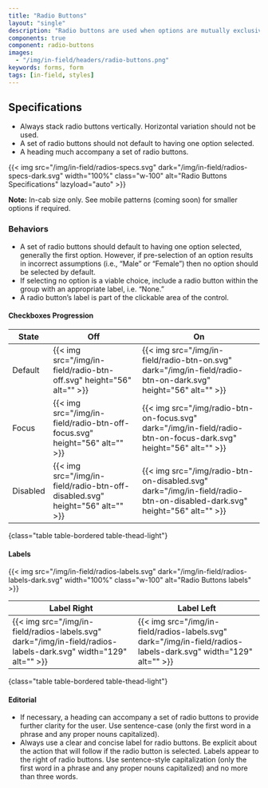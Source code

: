 ```yaml
---
title: "Radio Buttons"
layout: "single"
description: "Radio buttons are used when options are mutually exclusive."
components: true
component: radio-buttons
images:
  - "/img/in-field/headers/radio-buttons.png"
keywords: forms, form
tags: [in-field, styles]
---
```


## Specifications

- Always stack radio buttons vertically. Horizontal variation should not be used.
- A set of radio buttons should not default to having one option selected.
- A heading much accompany a set of radio buttons.

{{< img src="/img/in-field/radios-specs.svg" dark="/img/in-field/radios-specs-dark.svg" width="100%" class="w-100" alt="Radio Buttons Specifications" lazyload="auto" >}}

**Note:**  In-cab size only. See mobile patterns (coming soon) for smaller options if required.

### Behaviors

- A set of radio buttons should default to having one option selected, generally the first option. However, if pre-selection of an option results in incorrect assumptions (i.e., “Male” or “Female”) then no option should be selected by default.
- If selecting no option is a viable choice, include a radio button within the group with an appropriate label, i.e. “None.”
- A radio button’s label is part of the clickable area of the control.

#### Checkboxes Progression

<!-- prettier-ignore-start -->
| State    | Off                                                          | On                                                 |
| -------- | ------------------------------------------------------------ | -------------------------------------------------------- |
| Default  | {{< img src="/img/in-field/radio-btn-off.svg" height="56" alt="" >}} | {{< img src="/img/in-field/radio-btn-on.svg" dark="/img/in-field/radio-btn-on-dark.svg" height="56" alt="" >}} |
| Focus    | {{< img src="/img/in-field/radio-btn-off-focus.svg" height="56" alt="" >}} | {{< img src="/img/radio-btn-on-focus.svg" dark="/img/in-field/radio-btn-on-focus-dark.svg" height="56" alt="" >}} |
| Disabled | {{< img src="/img/in-field/radio-btn-off-disabled.svg" height="56" alt="" >}} | {{< img src="/img/radio-btn-on-disabled.svg" dark="/img/in-field/radio-btn-on-disabled-dark.svg" height="56" alt="" >}} |
{class="table table-bordered table-thead-light"}
<!-- prettier-ignore-end -->

#### Labels

{{< img src="/img/in-field/radios-labels.svg" dark="/img/in-field/radios-labels-dark.svg" width="100%" class="w-100" alt="Radio Buttons labels" >}}

<!-- prettier-ignore-start -->
| Label Right                                                                                                     | Label Left                                                                                                      |
| --------------------------------------------------------------------------------------------------------------- | --------------------------------------------------------------------------------------------------------------- |
| {{< img src="/img/in-field/radios-labels.svg" dark="/img/in-field/radios-labels-dark.svg" width="129" alt="" >}} | {{< img src="/img/in-field/radios-labels.svg" dark="/img/in-field/radios-labels-dark.svg" width="129" alt="" >}} |
{class="table table-bordered table-thead-light"}
<!-- prettier-ignore-end -->

#### Editorial

- If necessary, a heading can accompany a set of radio buttons to provide further clarity for the user. Use sentence-case (only the first word in a phrase and any proper nouns capitalized).
- Always use a clear and concise label for radio buttons. Be explicit about the action that will follow if the radio button is selected. Labels appear to the right of radio buttons. Use sentence-style capitalization (only the first word in a phrase and any proper nouns capitalized) and no more than three words.
